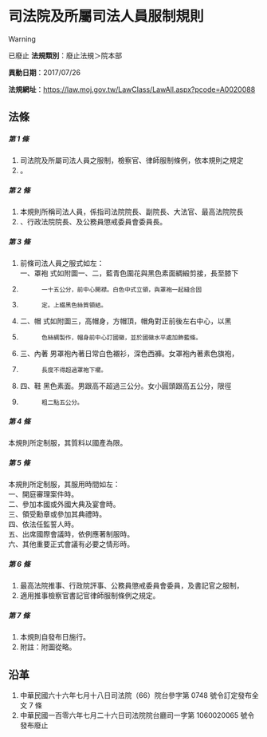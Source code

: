 # 司法院及所屬司法人員服制規則


> [!WARNING]
> 已廢止
**法規類別**：廢止法規＞院本部

**異動日期**：2017/07/26  

**法規網址**：https://law.moj.gov.tw/LawClass/LawAll.aspx?pcode=A0020088



## 法條
##### 第 1 條
1. 司法院及所屬司法人員之服制，檢察官、律師服制條例，依本規則之規定
1. 。

##### 第 2 條
1. 本規則所稱司法人員，係指司法院院長、副院長、大法官、最高法院院長
1. 、行政法院院長、及公務員懲戒委員會委員長。

##### 第 3 條
1. 前條司法人員之服式如左：  
一、罩袍  式如附圖一、二，藍青色圍花與黑色素面綢緞剪接，長至膝下
1.           一十五公分，前中心開襟。白色中式立領，與罩袍一起縫合固
1.           定。上綴黑色絲質領結。
1. 二、帽    式如附圖三，高帽身，方帽頂，帽角對正前後左右中心，以黑
1.           色絲綢製作，帽身前中心訂國徽，並於國徽水平處加飾藍條。
1. 三、內著  男罩袍內著日常白色襯衫，深色西褲。女罩袍內著素色旗袍，
1.           長度不得超過罩袍下襬。
1. 四、鞋    黑色素面。男跟高不超過三公分。女小圓頭跟高五公分，限徑
1.           粗二點五公分。

##### 第 4 條
本規則所定制服，其質料以國產為限。

##### 第 5 條
本規則所定制服，其服用時間如左：  
一、開庭審理案件時。  
二、參加本國或外國大典及宴會時。  
三、領受勳章或參加其典禮時。  
四、依法任監誓人時。  
五、出席國際會議時，依例應著制服時。  
六、其他重要正式會議有必要之情形時。

##### 第 6 條
1. 最高法院推事、行政院評事、公務員懲戒委員會委員，及書記官之服制，
1. 適用推事檢察官書記官律師服制條例之規定。

##### 第 7 條
1. 本規則自發布日施行。
1. 附註：附圖從略。

## 沿革
1. 中華民國六十六年七月十八日司法院（66）院台參字第 0748 號令訂定發布全文 7 條
1. 中華民國一百零六年七月二十六日司法院院台廳司一字第 1060020065 號令發布廢止
